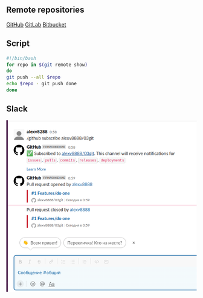 ## Remote repositories

[GitHub](https://github.com/alexv8888/03git/)
[GitLab](https://gitlab.com/alexv8288/03git)
[Bitbucket](https://bitbucket.org/alexv8288/03git/)

## Script
```bash
#!/bin/bash
for repo in $(git remote show)
do
git push --all $repo
echo $repo - git push done
done
```

## Slack

![slack](slack.png)